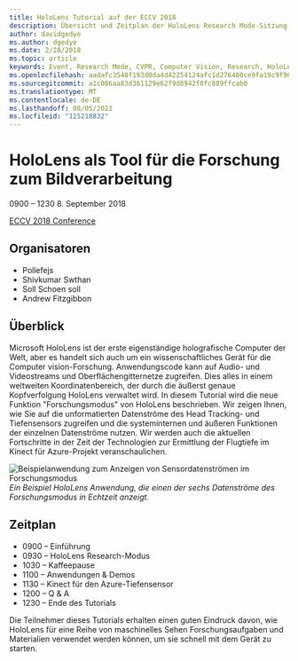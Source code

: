 ```yaml
---
title: HoloLens Tutorial auf der ECCV 2018
description: Übersicht und Zeitplan der HoloLens Research Mode-Sitzung, die auf der ECCV-Konferenz am 8. September 2018 bereitgestellt werden soll.
author: davidgedye
ms.author: dgedye
ms.date: 2/28/2018
ms.topic: article
keywords: Event, Research Mode, CVPR, Computer Vision, Research, HoloLens
ms.openlocfilehash: aadafc3548f193d0da4d42254124afc1d276400ce9fa19c9f968bc0c960562db
ms.sourcegitcommit: a1c086aa83d381129e62f9d8942f0fc889ffcab0
ms.translationtype: MT
ms.contentlocale: de-DE
ms.lasthandoff: 08/05/2021
ms.locfileid: "115218832"
---
```

# <a name="hololens-as-a-tool-for-computer-vision-research"></a>HoloLens als Tool für die Forschung zum Bildverarbeitung
0900 – 1230 8. September 2018

[ECCV 2018 Conference](https://eccv2018.org)

## <a name="organizers"></a>Organisatoren
* Pollefejs
* Shivkumar Swthan
* Soll Schoen soll
* Andrew Fitzgibbon

## <a name="overview"></a>Überblick
Microsoft HoloLens ist der erste eigenständige holografische Computer der Welt, aber es handelt sich auch um ein wissenschaftliches Gerät für die Computer vision-Forschung.
Anwendungscode kann auf Audio- und Videostreams und Oberflächengitternetze zugreifen. Dies alles in einem weltweiten Koordinatenbereich, der durch die äußerst genaue Kopfverfolgung HoloLens verwaltet wird. In diesem Tutorial wird die neue Funktion "Forschungsmodus" von HoloLens beschrieben.
Wir zeigen Ihnen, wie Sie auf die unformatierten Datenströme des Head Tracking- und Tiefensensors zugreifen und die systeminternen und äußeren Funktionen der einzelnen Datenströme nutzen.  Wir werden auch die aktuellen Fortschritte in der Zeit der Technologien zur Ermittlung der Flugtiefe im Kinect für Azure-Projekt veranschaulichen.

![Beispielanwendung zum Anzeigen von Sensordatenströmen im Forschungsmodus ](../develop/platform-capabilities-and-apis/images/sensor-stream-viewer.jpg)
 *Ein Beispiel HoloLens Anwendung, die einen der sechs Datenströme des Forschungsmodus in Echtzeit anzeigt.*

## <a name="schedule"></a>Zeitplan
* 0900 – Einführung
* 0930 – HoloLens Research-Modus
* 1030 – Kaffeepause
* 1100 – Anwendungen & Demos
* 1130 – Kinect für den Azure-Tiefensensor
* 1200 – Q & A
* 1230 – Ende des Tutorials

Die Teilnehmer dieses Tutorials erhalten einen guten Eindruck davon, wie HoloLens für eine Reihe von maschinelles Sehen Forschungsaufgaben und Materialien verwendet werden können, um sie schnell mit dem Gerät zu starten.
